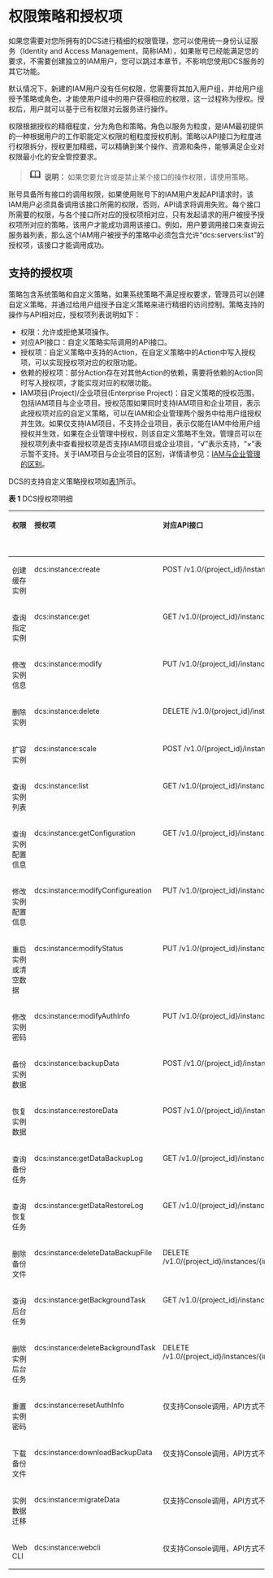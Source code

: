 # 权限策略和授权项<a name="ZH-CN_TOPIC_0170879964"></a>

如果您需要对您所拥有的DCS进行精细的权限管理，您可以使用统一身份认证服务（Identity and Access Management，简称IAM），如果账号已经能满足您的要求，不需要创建独立的IAM用户，您可以跳过本章节，不影响您使用DCS服务的其它功能。

默认情况下，新建的IAM用户没有任何权限，您需要将其加入用户组，并给用户组授予策略或角色，才能使用户组中的用户获得相应的权限，这一过程称为授权。授权后，用户就可以基于已有权限对云服务进行操作。

权限根据授权的精细程度，分为角色和策略。角色以服务为粒度，是IAM最初提供的一种根据用户的工作职能定义权限的粗粒度授权机制。策略以API接口为粒度进行权限拆分，授权更加精细，可以精确到某个操作、资源和条件，能够满足企业对权限最小化的安全管控要求。

>![](public_sys-resources/icon-note.gif) **说明：** 
>如果您要允许或是禁止某个接口的操作权限，请使用策略。

账号具备所有接口的调用权限，如果使用账号下的IAM用户发起API请求时，该IAM用户必须具备调用该接口所需的权限，否则，API请求将调用失败。每个接口所需要的权限，与各个接口所对应的授权项相对应，只有发起请求的用户被授予授权项所对应的策略，该用户才能成功调用该接口。例如，用户要调用接口来查询云服务器列表，那么这个IAM用户被授予的策略中必须包含允许“dcs:servers:list”的授权项，该接口才能调用成功。

## 支持的授权项<a name="s0c7a9b31e4de44d2b6f9a2d280a7f414"></a>

策略包含系统策略和自定义策略，如果系统策略不满足授权要求，管理员可以创建自定义策略，并通过给用户组授予自定义策略来进行精细的访问控制。策略支持的操作与API相对应，授权项列表说明如下：

-   权限：允许或拒绝某项操作。
-   对应API接口：自定义策略实际调用的API接口。
-   授权项：自定义策略中支持的Action，在自定义策略中的Action中写入授权项，可以实现授权项对应的权限功能。
-   依赖的授权项：部分Action存在对其他Action的依赖，需要将依赖的Action同时写入授权项，才能实现对应的权限功能。
-   IAM项目\(Project\)/企业项目\(Enterprise Project\)：自定义策略的授权范围，包括IAM项目与企业项目。授权范围如果同时支持IAM项目和企业项目，表示此授权项对应的自定义策略，可以在IAM和企业管理两个服务中给用户组授权并生效。如果仅支持IAM项目，不支持企业项目，表示仅能在IAM中给用户组授权并生效，如果在企业管理中授权，则该自定义策略不生效。管理员可以在授权项列表中查看授权项是否支持IAM项目或企业项目，“√”表示支持，“×”表示暂不支持。关于IAM项目与企业项目的区别，详情请参见：[IAM与企业管理的区别](https://support.huaweicloud.com/iam_faq/iam_01_0101.html)。

DCS的支持自定义策略授权项如[表1](#table198781033184413)所示。

**表 1**  DCS授权项明细

<a name="table198781033184413"></a>
<table><thead align="left"><tr id="row5878233114411"><th class="cellrowborder" valign="top" width="20.59%" id="mcps1.2.6.1.1"><p id="p158781933154415"><a name="p158781933154415"></a><a name="p158781933154415"></a>权限</p>
</th>
<th class="cellrowborder" valign="top" width="27.029999999999998%" id="mcps1.2.6.1.2"><p id="p1387813336444"><a name="p1387813336444"></a><a name="p1387813336444"></a>授权项</p>
</th>
<th class="cellrowborder" valign="top" width="37.91%" id="mcps1.2.6.1.3"><p id="p16878163354412"><a name="p16878163354412"></a><a name="p16878163354412"></a>对应API接口</p>
</th>
<th class="cellrowborder" valign="top" width="7.5200000000000005%" id="mcps1.2.6.1.4"><p id="p162966618379"><a name="p162966618379"></a><a name="p162966618379"></a>IAM项目(Project)</p>
</th>
<th class="cellrowborder" valign="top" width="6.950000000000001%" id="mcps1.2.6.1.5"><p id="p108641957203619"><a name="p108641957203619"></a><a name="p108641957203619"></a>企业项目(Enterprise Project)</p>
</th>
</tr>
</thead>
<tbody><tr id="row1187893319441"><td class="cellrowborder" valign="top" width="20.59%" headers="mcps1.2.6.1.1 "><p id="p087873374412"><a name="p087873374412"></a><a name="p087873374412"></a>创建缓存实例</p>
</td>
<td class="cellrowborder" valign="top" width="27.029999999999998%" headers="mcps1.2.6.1.2 "><p id="p4878633194415"><a name="p4878633194415"></a><a name="p4878633194415"></a>dcs:instance:create</p>
</td>
<td class="cellrowborder" valign="top" width="37.91%" headers="mcps1.2.6.1.3 "><p id="p168781333114419"><a name="p168781333114419"></a><a name="p168781333114419"></a>POST /v1.0/{project_id}/instances</p>
</td>
<td class="cellrowborder" valign="top" width="7.5200000000000005%" headers="mcps1.2.6.1.4 "><p id="p10296969374"><a name="p10296969374"></a><a name="p10296969374"></a><span>√</span></p>
</td>
<td class="cellrowborder" valign="top" width="6.950000000000001%" headers="mcps1.2.6.1.5 "><p id="p2865145793611"><a name="p2865145793611"></a><a name="p2865145793611"></a><span>√</span></p>
</td>
</tr>
<tr id="row1287843374419"><td class="cellrowborder" valign="top" width="20.59%" headers="mcps1.2.6.1.1 "><p id="p1587893310449"><a name="p1587893310449"></a><a name="p1587893310449"></a>查询指定实例</p>
</td>
<td class="cellrowborder" valign="top" width="27.029999999999998%" headers="mcps1.2.6.1.2 "><p id="p3878183311447"><a name="p3878183311447"></a><a name="p3878183311447"></a>dcs:instance:get</p>
</td>
<td class="cellrowborder" valign="top" width="37.91%" headers="mcps1.2.6.1.3 "><p id="p18792331448"><a name="p18792331448"></a><a name="p18792331448"></a>GET /v1.0/{project_id}/instances/{instance_id}</p>
</td>
<td class="cellrowborder" valign="top" width="7.5200000000000005%" headers="mcps1.2.6.1.4 "><p id="p102967663710"><a name="p102967663710"></a><a name="p102967663710"></a><span>√</span></p>
</td>
<td class="cellrowborder" valign="top" width="6.950000000000001%" headers="mcps1.2.6.1.5 "><p id="p168651857163616"><a name="p168651857163616"></a><a name="p168651857163616"></a><span>√</span></p>
</td>
</tr>
<tr id="row68791133134418"><td class="cellrowborder" valign="top" width="20.59%" headers="mcps1.2.6.1.1 "><p id="p15879123314410"><a name="p15879123314410"></a><a name="p15879123314410"></a>修改实例信息</p>
</td>
<td class="cellrowborder" valign="top" width="27.029999999999998%" headers="mcps1.2.6.1.2 "><p id="p18879833144412"><a name="p18879833144412"></a><a name="p18879833144412"></a>dcs:instance:modify</p>
</td>
<td class="cellrowborder" valign="top" width="37.91%" headers="mcps1.2.6.1.3 "><p id="p1187983394417"><a name="p1187983394417"></a><a name="p1187983394417"></a>PUT /v1.0/{project_id}/instances/{instance_id}</p>
</td>
<td class="cellrowborder" valign="top" width="7.5200000000000005%" headers="mcps1.2.6.1.4 "><p id="p16296186183719"><a name="p16296186183719"></a><a name="p16296186183719"></a><span>√</span></p>
</td>
<td class="cellrowborder" valign="top" width="6.950000000000001%" headers="mcps1.2.6.1.5 "><p id="p686545793618"><a name="p686545793618"></a><a name="p686545793618"></a><span>√</span></p>
</td>
</tr>
<tr id="row78794333447"><td class="cellrowborder" valign="top" width="20.59%" headers="mcps1.2.6.1.1 "><p id="p11879933184412"><a name="p11879933184412"></a><a name="p11879933184412"></a>删除实例</p>
</td>
<td class="cellrowborder" valign="top" width="27.029999999999998%" headers="mcps1.2.6.1.2 "><p id="p1787943344420"><a name="p1787943344420"></a><a name="p1787943344420"></a>dcs:instance:delete</p>
</td>
<td class="cellrowborder" valign="top" width="37.91%" headers="mcps1.2.6.1.3 "><p id="p2087918335443"><a name="p2087918335443"></a><a name="p2087918335443"></a>DELETE /v1.0/{project_id}/instances/{instance_id}</p>
</td>
<td class="cellrowborder" valign="top" width="7.5200000000000005%" headers="mcps1.2.6.1.4 "><p id="p529646113720"><a name="p529646113720"></a><a name="p529646113720"></a><span>√</span></p>
</td>
<td class="cellrowborder" valign="top" width="6.950000000000001%" headers="mcps1.2.6.1.5 "><p id="p10865185717368"><a name="p10865185717368"></a><a name="p10865185717368"></a><span>√</span></p>
</td>
</tr>
<tr id="row1187983314441"><td class="cellrowborder" valign="top" width="20.59%" headers="mcps1.2.6.1.1 "><p id="p98791333134417"><a name="p98791333134417"></a><a name="p98791333134417"></a>扩容实例</p>
</td>
<td class="cellrowborder" valign="top" width="27.029999999999998%" headers="mcps1.2.6.1.2 "><p id="p787912336447"><a name="p787912336447"></a><a name="p787912336447"></a>dcs:instance:scale</p>
</td>
<td class="cellrowborder" valign="top" width="37.91%" headers="mcps1.2.6.1.3 "><p id="p4880733164415"><a name="p4880733164415"></a><a name="p4880733164415"></a>POST /v1.0/{project_id}/instances/{instance_id}/extend</p>
</td>
<td class="cellrowborder" valign="top" width="7.5200000000000005%" headers="mcps1.2.6.1.4 "><p id="p1029616103712"><a name="p1029616103712"></a><a name="p1029616103712"></a><span>√</span></p>
</td>
<td class="cellrowborder" valign="top" width="6.950000000000001%" headers="mcps1.2.6.1.5 "><p id="p18653574365"><a name="p18653574365"></a><a name="p18653574365"></a><span>√</span></p>
</td>
</tr>
<tr id="row5880153314415"><td class="cellrowborder" valign="top" width="20.59%" headers="mcps1.2.6.1.1 "><p id="p28809331440"><a name="p28809331440"></a><a name="p28809331440"></a>查询实例列表</p>
</td>
<td class="cellrowborder" valign="top" width="27.029999999999998%" headers="mcps1.2.6.1.2 "><p id="p16880113364414"><a name="p16880113364414"></a><a name="p16880113364414"></a>dcs:instance:list</p>
</td>
<td class="cellrowborder" valign="top" width="37.91%" headers="mcps1.2.6.1.3 "><p id="p988053312443"><a name="p988053312443"></a><a name="p988053312443"></a>GET /v1.0/{project_id}/instances</p>
</td>
<td class="cellrowborder" valign="top" width="7.5200000000000005%" headers="mcps1.2.6.1.4 "><p id="p329713615371"><a name="p329713615371"></a><a name="p329713615371"></a><span>√</span></p>
</td>
<td class="cellrowborder" valign="top" width="6.950000000000001%" headers="mcps1.2.6.1.5 "><p id="p1786512578363"><a name="p1786512578363"></a><a name="p1786512578363"></a><span>√</span></p>
</td>
</tr>
<tr id="row188802033194420"><td class="cellrowborder" valign="top" width="20.59%" headers="mcps1.2.6.1.1 "><p id="p19880203324412"><a name="p19880203324412"></a><a name="p19880203324412"></a>查询实例配置信息</p>
</td>
<td class="cellrowborder" valign="top" width="27.029999999999998%" headers="mcps1.2.6.1.2 "><p id="p588014337445"><a name="p588014337445"></a><a name="p588014337445"></a>dcs:instance:getConfiguration</p>
</td>
<td class="cellrowborder" valign="top" width="37.91%" headers="mcps1.2.6.1.3 "><p id="p48802331449"><a name="p48802331449"></a><a name="p48802331449"></a>GET /v1.0/{project_id}/instances/{instance_id}/configs</p>
</td>
<td class="cellrowborder" valign="top" width="7.5200000000000005%" headers="mcps1.2.6.1.4 "><p id="p1129719693714"><a name="p1129719693714"></a><a name="p1129719693714"></a><span>√</span></p>
</td>
<td class="cellrowborder" valign="top" width="6.950000000000001%" headers="mcps1.2.6.1.5 "><p id="p586545743613"><a name="p586545743613"></a><a name="p586545743613"></a><span>√</span></p>
</td>
</tr>
<tr id="row1388015334447"><td class="cellrowborder" valign="top" width="20.59%" headers="mcps1.2.6.1.1 "><p id="p188801433134419"><a name="p188801433134419"></a><a name="p188801433134419"></a>修改实例配置信息</p>
</td>
<td class="cellrowborder" valign="top" width="27.029999999999998%" headers="mcps1.2.6.1.2 "><p id="p8880113354411"><a name="p8880113354411"></a><a name="p8880113354411"></a>dcs:instance:modifyConfigureation</p>
</td>
<td class="cellrowborder" valign="top" width="37.91%" headers="mcps1.2.6.1.3 "><p id="p28818332443"><a name="p28818332443"></a><a name="p28818332443"></a>PUT /v1.0/{project_id}/instances/{instance_id}/configs</p>
</td>
<td class="cellrowborder" valign="top" width="7.5200000000000005%" headers="mcps1.2.6.1.4 "><p id="p9297126183716"><a name="p9297126183716"></a><a name="p9297126183716"></a><span>√</span></p>
</td>
<td class="cellrowborder" valign="top" width="6.950000000000001%" headers="mcps1.2.6.1.5 "><p id="p9865657143614"><a name="p9865657143614"></a><a name="p9865657143614"></a><span>√</span></p>
</td>
</tr>
<tr id="row98812339444"><td class="cellrowborder" valign="top" width="20.59%" headers="mcps1.2.6.1.1 "><p id="p1088163314445"><a name="p1088163314445"></a><a name="p1088163314445"></a>重启实例或清空数据</p>
</td>
<td class="cellrowborder" valign="top" width="27.029999999999998%" headers="mcps1.2.6.1.2 "><p id="p3881113354418"><a name="p3881113354418"></a><a name="p3881113354418"></a>dcs:instance:modifyStatus</p>
</td>
<td class="cellrowborder" valign="top" width="37.91%" headers="mcps1.2.6.1.3 "><p id="p178811533164417"><a name="p178811533164417"></a><a name="p178811533164417"></a>PUT /v1.0/{project_id}/instances/status</p>
</td>
<td class="cellrowborder" valign="top" width="7.5200000000000005%" headers="mcps1.2.6.1.4 "><p id="p1529736183714"><a name="p1529736183714"></a><a name="p1529736183714"></a><span>√</span></p>
</td>
<td class="cellrowborder" valign="top" width="6.950000000000001%" headers="mcps1.2.6.1.5 "><p id="p1886519578364"><a name="p1886519578364"></a><a name="p1886519578364"></a><span>√</span></p>
</td>
</tr>
<tr id="row2088119335447"><td class="cellrowborder" valign="top" width="20.59%" headers="mcps1.2.6.1.1 "><p id="p288116334440"><a name="p288116334440"></a><a name="p288116334440"></a>修改实例密码</p>
</td>
<td class="cellrowborder" valign="top" width="27.029999999999998%" headers="mcps1.2.6.1.2 "><p id="p1888119337441"><a name="p1888119337441"></a><a name="p1888119337441"></a>dcs:instance:modifyAuthInfo</p>
</td>
<td class="cellrowborder" valign="top" width="37.91%" headers="mcps1.2.6.1.3 "><p id="p588173320449"><a name="p588173320449"></a><a name="p588173320449"></a>PUT /v1.0/{project_id}/instances/{instance_id}/password</p>
</td>
<td class="cellrowborder" valign="top" width="7.5200000000000005%" headers="mcps1.2.6.1.4 "><p id="p62973603711"><a name="p62973603711"></a><a name="p62973603711"></a><span>√</span></p>
</td>
<td class="cellrowborder" valign="top" width="6.950000000000001%" headers="mcps1.2.6.1.5 "><p id="p1286585714368"><a name="p1286585714368"></a><a name="p1286585714368"></a><span>√</span></p>
</td>
</tr>
<tr id="row198815338443"><td class="cellrowborder" valign="top" width="20.59%" headers="mcps1.2.6.1.1 "><p id="p16881163324416"><a name="p16881163324416"></a><a name="p16881163324416"></a>备份实例数据</p>
</td>
<td class="cellrowborder" valign="top" width="27.029999999999998%" headers="mcps1.2.6.1.2 "><p id="p1188210337442"><a name="p1188210337442"></a><a name="p1188210337442"></a>dcs:instance:backupData</p>
</td>
<td class="cellrowborder" valign="top" width="37.91%" headers="mcps1.2.6.1.3 "><p id="p488283311444"><a name="p488283311444"></a><a name="p488283311444"></a>POST /v1.0/{project_id}/instances/{instance_id}/backups</p>
</td>
<td class="cellrowborder" valign="top" width="7.5200000000000005%" headers="mcps1.2.6.1.4 "><p id="p1229736103716"><a name="p1229736103716"></a><a name="p1229736103716"></a><span>√</span></p>
</td>
<td class="cellrowborder" valign="top" width="6.950000000000001%" headers="mcps1.2.6.1.5 "><p id="p9865105715368"><a name="p9865105715368"></a><a name="p9865105715368"></a><span>√</span></p>
</td>
</tr>
<tr id="row588263354413"><td class="cellrowborder" valign="top" width="20.59%" headers="mcps1.2.6.1.1 "><p id="p7882833184417"><a name="p7882833184417"></a><a name="p7882833184417"></a>恢复实例数据</p>
</td>
<td class="cellrowborder" valign="top" width="27.029999999999998%" headers="mcps1.2.6.1.2 "><p id="p188210338440"><a name="p188210338440"></a><a name="p188210338440"></a>dcs:instance:restoreData</p>
</td>
<td class="cellrowborder" valign="top" width="37.91%" headers="mcps1.2.6.1.3 "><p id="p178821733164413"><a name="p178821733164413"></a><a name="p178821733164413"></a>POST /v1.0/{project_id}/instances/{instance_id}/restores</p>
</td>
<td class="cellrowborder" valign="top" width="7.5200000000000005%" headers="mcps1.2.6.1.4 "><p id="p1829712663713"><a name="p1829712663713"></a><a name="p1829712663713"></a><span>√</span></p>
</td>
<td class="cellrowborder" valign="top" width="6.950000000000001%" headers="mcps1.2.6.1.5 "><p id="p8865185713611"><a name="p8865185713611"></a><a name="p8865185713611"></a><span>√</span></p>
</td>
</tr>
<tr id="row2088283394415"><td class="cellrowborder" valign="top" width="20.59%" headers="mcps1.2.6.1.1 "><p id="p20882193344410"><a name="p20882193344410"></a><a name="p20882193344410"></a>查询备份任务</p>
</td>
<td class="cellrowborder" valign="top" width="27.029999999999998%" headers="mcps1.2.6.1.2 "><p id="p1388233374412"><a name="p1388233374412"></a><a name="p1388233374412"></a>dcs:instance:getDataBackupLog</p>
</td>
<td class="cellrowborder" valign="top" width="37.91%" headers="mcps1.2.6.1.3 "><p id="p68831033144414"><a name="p68831033144414"></a><a name="p68831033144414"></a>GET /v1.0/{project_id}/instances/{instance_id}/backups</p>
</td>
<td class="cellrowborder" valign="top" width="7.5200000000000005%" headers="mcps1.2.6.1.4 "><p id="p12297867374"><a name="p12297867374"></a><a name="p12297867374"></a><span>√</span></p>
</td>
<td class="cellrowborder" valign="top" width="6.950000000000001%" headers="mcps1.2.6.1.5 "><p id="p6865105712367"><a name="p6865105712367"></a><a name="p6865105712367"></a><span>√</span></p>
</td>
</tr>
<tr id="row18838338444"><td class="cellrowborder" valign="top" width="20.59%" headers="mcps1.2.6.1.1 "><p id="p16883133184414"><a name="p16883133184414"></a><a name="p16883133184414"></a>查询恢复任务</p>
</td>
<td class="cellrowborder" valign="top" width="27.029999999999998%" headers="mcps1.2.6.1.2 "><p id="p1588312336449"><a name="p1588312336449"></a><a name="p1588312336449"></a>dcs:instance:getDataRestoreLog</p>
</td>
<td class="cellrowborder" valign="top" width="37.91%" headers="mcps1.2.6.1.3 "><p id="p1288320334440"><a name="p1288320334440"></a><a name="p1288320334440"></a>GET /v1.0/{project_id}/instances/{instance_id}/restores</p>
</td>
<td class="cellrowborder" valign="top" width="7.5200000000000005%" headers="mcps1.2.6.1.4 "><p id="p18297106143719"><a name="p18297106143719"></a><a name="p18297106143719"></a><span>√</span></p>
</td>
<td class="cellrowborder" valign="top" width="6.950000000000001%" headers="mcps1.2.6.1.5 "><p id="p5865155713361"><a name="p5865155713361"></a><a name="p5865155713361"></a><span>√</span></p>
</td>
</tr>
<tr id="row11883163319441"><td class="cellrowborder" valign="top" width="20.59%" headers="mcps1.2.6.1.1 "><p id="p1188315338449"><a name="p1188315338449"></a><a name="p1188315338449"></a>删除备份文件</p>
</td>
<td class="cellrowborder" valign="top" width="27.029999999999998%" headers="mcps1.2.6.1.2 "><p id="p1883123315447"><a name="p1883123315447"></a><a name="p1883123315447"></a>dcs:instance:deleteDataBackupFile</p>
</td>
<td class="cellrowborder" valign="top" width="37.91%" headers="mcps1.2.6.1.3 "><p id="p10884173344410"><a name="p10884173344410"></a><a name="p10884173344410"></a>DELETE /v1.0/{project_id}/instances/{instance_id}/backups/{backup_id}</p>
</td>
<td class="cellrowborder" valign="top" width="7.5200000000000005%" headers="mcps1.2.6.1.4 "><p id="p132979612375"><a name="p132979612375"></a><a name="p132979612375"></a><span>√</span></p>
</td>
<td class="cellrowborder" valign="top" width="6.950000000000001%" headers="mcps1.2.6.1.5 "><p id="p14865657163613"><a name="p14865657163613"></a><a name="p14865657163613"></a><span>√</span></p>
</td>
</tr>
<tr id="row888410332449"><td class="cellrowborder" valign="top" width="20.59%" headers="mcps1.2.6.1.1 "><p id="p1388473354414"><a name="p1388473354414"></a><a name="p1388473354414"></a>查询后台任务</p>
</td>
<td class="cellrowborder" valign="top" width="27.029999999999998%" headers="mcps1.2.6.1.2 "><p id="p1888417338445"><a name="p1888417338445"></a><a name="p1888417338445"></a>dcs:instance:getBackgroundTask</p>
</td>
<td class="cellrowborder" valign="top" width="37.91%" headers="mcps1.2.6.1.3 "><p id="p3884633134412"><a name="p3884633134412"></a><a name="p3884633134412"></a>GET /v1.0/{project_id}/instances/{instance_id}/tasks</p>
</td>
<td class="cellrowborder" valign="top" width="7.5200000000000005%" headers="mcps1.2.6.1.4 "><p id="p142971613720"><a name="p142971613720"></a><a name="p142971613720"></a><span>√</span></p>
</td>
<td class="cellrowborder" valign="top" width="6.950000000000001%" headers="mcps1.2.6.1.5 "><p id="p1286585714365"><a name="p1286585714365"></a><a name="p1286585714365"></a><span>√</span></p>
</td>
</tr>
<tr id="row188463374410"><td class="cellrowborder" valign="top" width="20.59%" headers="mcps1.2.6.1.1 "><p id="p1188413318448"><a name="p1188413318448"></a><a name="p1188413318448"></a>删除实例后台任务</p>
</td>
<td class="cellrowborder" valign="top" width="27.029999999999998%" headers="mcps1.2.6.1.2 "><p id="p8884193344417"><a name="p8884193344417"></a><a name="p8884193344417"></a>dcs:instance:deleteBackgroundTask</p>
</td>
<td class="cellrowborder" valign="top" width="37.91%" headers="mcps1.2.6.1.3 "><p id="p488419333447"><a name="p488419333447"></a><a name="p488419333447"></a>DELETE /v1.0/{project_id}/instances/{instance_id}/tasks/{task_id}</p>
</td>
<td class="cellrowborder" valign="top" width="7.5200000000000005%" headers="mcps1.2.6.1.4 "><p id="p17297762375"><a name="p17297762375"></a><a name="p17297762375"></a><span>√</span></p>
</td>
<td class="cellrowborder" valign="top" width="6.950000000000001%" headers="mcps1.2.6.1.5 "><p id="p178651757193613"><a name="p178651757193613"></a><a name="p178651757193613"></a><span>√</span></p>
</td>
</tr>
<tr id="row58851533124413"><td class="cellrowborder" valign="top" width="20.59%" headers="mcps1.2.6.1.1 "><p id="p17885833114411"><a name="p17885833114411"></a><a name="p17885833114411"></a>重置实例密码</p>
</td>
<td class="cellrowborder" valign="top" width="27.029999999999998%" headers="mcps1.2.6.1.2 "><p id="p98850333446"><a name="p98850333446"></a><a name="p98850333446"></a>dcs:instance:resetAuthInfo</p>
</td>
<td class="cellrowborder" valign="top" width="37.91%" headers="mcps1.2.6.1.3 "><p id="p1488517335443"><a name="p1488517335443"></a><a name="p1488517335443"></a></p>
<p id="p16885103317443"><a name="p16885103317443"></a><a name="p16885103317443"></a>仅支持Console调用，API方式不支持</p>
</td>
<td class="cellrowborder" valign="top" width="7.5200000000000005%" headers="mcps1.2.6.1.4 "><p id="p329711617379"><a name="p329711617379"></a><a name="p329711617379"></a><span>√</span></p>
</td>
<td class="cellrowborder" valign="top" width="6.950000000000001%" headers="mcps1.2.6.1.5 "><p id="p7865757203610"><a name="p7865757203610"></a><a name="p7865757203610"></a><span>√</span></p>
</td>
</tr>
<tr id="row11885143319443"><td class="cellrowborder" valign="top" width="20.59%" headers="mcps1.2.6.1.1 "><p id="p78851833154410"><a name="p78851833154410"></a><a name="p78851833154410"></a>下载备份文件</p>
</td>
<td class="cellrowborder" valign="top" width="27.029999999999998%" headers="mcps1.2.6.1.2 "><p id="p98858338440"><a name="p98858338440"></a><a name="p98858338440"></a>dcs:instance:downloadBackupData</p>
</td>
<td class="cellrowborder" valign="top" width="37.91%" headers="mcps1.2.6.1.3 "><p id="p08863330446"><a name="p08863330446"></a><a name="p08863330446"></a>仅支持Console调用，API方式不支持</p>
</td>
<td class="cellrowborder" valign="top" width="7.5200000000000005%" headers="mcps1.2.6.1.4 "><p id="p192972617375"><a name="p192972617375"></a><a name="p192972617375"></a><span>√</span></p>
</td>
<td class="cellrowborder" valign="top" width="6.950000000000001%" headers="mcps1.2.6.1.5 "><p id="p886535712367"><a name="p886535712367"></a><a name="p886535712367"></a><span>√</span></p>
</td>
</tr>
<tr id="row2886173324419"><td class="cellrowborder" valign="top" width="20.59%" headers="mcps1.2.6.1.1 "><p id="p1088693364420"><a name="p1088693364420"></a><a name="p1088693364420"></a>实例数据迁移</p>
</td>
<td class="cellrowborder" valign="top" width="27.029999999999998%" headers="mcps1.2.6.1.2 "><p id="p1188653394410"><a name="p1188653394410"></a><a name="p1188653394410"></a>dcs:instance:migrateData</p>
</td>
<td class="cellrowborder" valign="top" width="37.91%" headers="mcps1.2.6.1.3 "><p id="p1886153394419"><a name="p1886153394419"></a><a name="p1886153394419"></a>仅支持Console调用，API方式不支持</p>
</td>
<td class="cellrowborder" valign="top" width="7.5200000000000005%" headers="mcps1.2.6.1.4 "><p id="p629756143717"><a name="p629756143717"></a><a name="p629756143717"></a><span>√</span></p>
</td>
<td class="cellrowborder" valign="top" width="6.950000000000001%" headers="mcps1.2.6.1.5 "><p id="p14865125711366"><a name="p14865125711366"></a><a name="p14865125711366"></a><span>√</span></p>
</td>
</tr>
<tr id="row15886103319445"><td class="cellrowborder" valign="top" width="20.59%" headers="mcps1.2.6.1.1 "><p id="p3887333184410"><a name="p3887333184410"></a><a name="p3887333184410"></a>Web CLI</p>
</td>
<td class="cellrowborder" valign="top" width="27.029999999999998%" headers="mcps1.2.6.1.2 "><p id="p788743324414"><a name="p788743324414"></a><a name="p788743324414"></a>dcs:instance:webcli</p>
</td>
<td class="cellrowborder" valign="top" width="37.91%" headers="mcps1.2.6.1.3 "><p id="p138871433174412"><a name="p138871433174412"></a><a name="p138871433174412"></a>仅支持Console调用，API方式不支持</p>
</td>
<td class="cellrowborder" valign="top" width="7.5200000000000005%" headers="mcps1.2.6.1.4 "><p id="p029718618376"><a name="p029718618376"></a><a name="p029718618376"></a><span>√</span></p>
</td>
<td class="cellrowborder" valign="top" width="6.950000000000001%" headers="mcps1.2.6.1.5 "><p id="p17865057123617"><a name="p17865057123617"></a><a name="p17865057123617"></a><span>√</span></p>
</td>
</tr>
</tbody>
</table>

